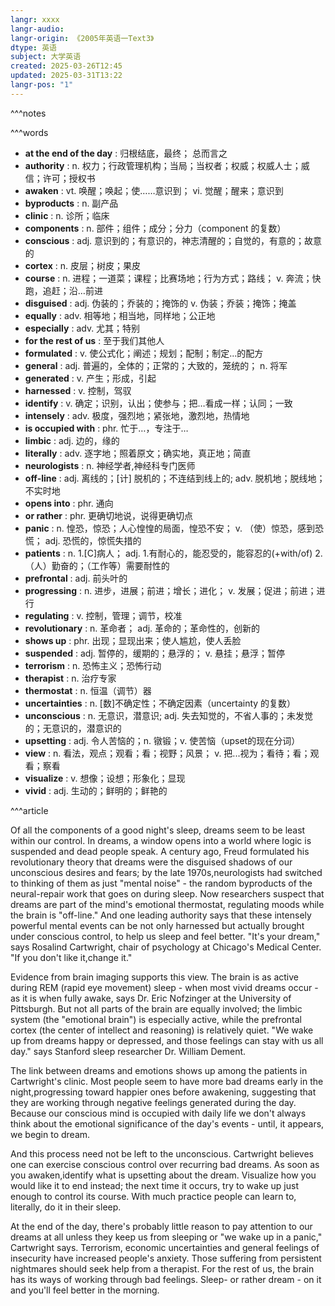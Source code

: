 ```yaml
---
langr: xxxx
langr-audio: 
langr-origin: 《2005年英语一Text3》
dtype: 英语
subject: 大学英语
created: 2025-03-26T12:45
updated: 2025-03-31T13:22
langr-pos: "1"
---
```

^^^notes

^^^words
+ **at the end of the day** : 归根结底，最终； 总而言之
+ **authority** : n. 权力；行政管理机构；当局；当权者；权威；权威人士；威信；许可；授权书
+ **awaken** : vt. 唤醒；唤起；使……意识到； vi. 觉醒；醒来；意识到
+ **byproducts** : n. 副产品
+ **clinic** : n. 诊所；临床
+ **components** : n. 部件；组件；成分；分力（component 的复数）
+ **conscious** : adj. 意识到的；有意识的，神志清醒的；自觉的，有意的；故意的
+ **cortex** : n. 皮层；树皮；果皮
+ **course** : n. 进程；一道菜；课程；比赛场地；行为方式；路线； v. 奔流；快跑，追赶；沿…前进
+ **disguised** : adj. 伪装的；乔装的；掩饰的
v. 伪装；乔装；掩饰；掩盖
+ **equally** : adv. 相等地；相当地，同样地；公正地
+ **especially** : adv. 尤其；特别
+ **for the rest of us** : 至于我们其他人
+ **formulated** : v. 使公式化；阐述；规划；配制；制定...的配方
+ **general** :  adj. 普遍的，全体的；正常的；大致的，笼统的； n. 将军
+ **generated** : v. 产生；形成，引起
+ **harnessed** : v. 控制，驾驭
+ **identify** : v. 确定；识别，认出；使参与；把…看成一样；认同；一致
+ **intensely** : adv. 极度，强烈地；紧张地，激烈地，热情地
+ **is occupied with** : phr. 忙于…，专注于…
+ **limbic** : adj. 边的，缘的
+ **literally** : adv. 逐字地；照着原文；确实地，真正地；简直
+ **neurologists** : n. 神经学者,神经科专门医师
+ **off-line** : adj. 离线的；[计] 脱机的；不连结到线上的; adv. 脱机地；脱线地；不实时地
+ **opens into** : phr. 通向
+ **or rather** : phr. 更确切地说，说得更确切点
+ **panic** : n. 惶恐，惊恐；人心惶惶的局面，惶恐不安； v. （使）惊恐，感到恐慌； adj. 恐慌的，惊慌失措的
+ **patients** : n. 1.[C]病人； adj. 1.有耐心的，能忍受的，能容忍的(+with/of) 2.（人）勤奋的；（工作等）需要耐性的
+ **prefrontal** : adj. 前头叶的
+ **progressing** : n. 进步，进展；前进；增长；进化； v. 发展；促进；前进；进行
+ **regulating** : v. 控制，管理；调节，校准
+ **revolutionary** : n. 革命者； adj. 革命的；革命性的，创新的
+ **shows up** : phr. 出现；显现出来；使人尴尬，使人丢脸
+ **suspended** : adj. 暂停的，缓期的；悬浮的； v. 悬挂；悬浮；暂停
+ **terrorism** : n. 恐怖主义；恐怖行动
+ **therapist** : n. 治疗专家
+ **thermostat** : n. 恒温（调节）器
+ **uncertainties** : n. [数]不确定性；不确定因素（uncertainty 的复数）
+ **unconscious** : n. 无意识，潜意识; adj. 失去知觉的，不省人事的；未发觉的；无意识的，潜意识的
+ **upsetting** : adj. 令人苦恼的；n. 镦锻；v. 使苦恼（upset的现在分词）
+ **view** : n. 看法，观点；观看；看；视野；风景； v. 把...视为；看待；看；观看；察看
+ **visualize** : v. 想像；设想；形象化；显现
+ **vivid** : adj. 生动的；鲜明的；鲜艳的

^^^article

Of all the components of a good night's sleep, dreams seem to be least within our control. In dreams, a window opens into a world where logic is suspended and dead people speak. A century ago, Freud formulated his revolutionary theory that dreams were the disguised shadows of our unconscious desires and fears; by the late 1970s,neurologists had switched to thinking of them as just "mental noise" - the random byproducts of the neural-repair work that goes on during sleep. Now researchers suspect that dreams are part of the mind's emotional thermostat, regulating moods while the brain is "off-line." And one leading authority says that these intensely powerful mental events can be not only harnessed but actually brought under conscious control, to help us sleep and feel better. "It's your dream," says Rosalind Cartwright, chair of psychology at Chicago's Medical Center. "If you don't like it,change it."

Evidence from brain imaging supports this view. The brain is as active during REM (rapid eye movement) sleep - when most vivid dreams occur - as it is when fully awake, says Dr. Eric Nofzinger at the University of Pittsburgh. But not all parts of the brain are equally involved; the limbic system (the "emotional brain") is especially active, while the prefrontal cortex (the center of intellect and reasoning) is relatively quiet. "We wake up from dreams happy or depressed, and those feelings can stay with us all day." says Stanford sleep researcher Dr. William Dement.

The link between dreams and emotions shows up among the patients in Cartwright's clinic. Most people seem to have more bad dreams early in the night,progressing toward happier ones before awakening, suggesting that they are working through negative feelings generated during the day. Because our conscious mind is occupied with daily life we don't always think about the emotional significance of the day's events - until, it appears, we begin to dream.

And this process need not be left to the unconscious. Cartwright believes one can exercise conscious control over recurring bad dreams. As soon as you awaken,identify what is upsetting about the dream. Visualize how you would like it to end instead; the next time it occurs, try to wake up just enough to control its course. With much practice people can learn to, literally, do it in their sleep.

At the end of the day, there's probably little reason to pay attention to our dreams at all unless they keep us from sleeping or "we wake up in a panic," Cartwright says. Terrorism, economic uncertainties and general feelings of insecurity have increased people's anxiety. Those suffering from persistent nightmares should seek help from a therapist. For the rest of us, the brain has its ways of working through bad feelings. Sleep- or rather dream - on it and you'll feel better in the morning.